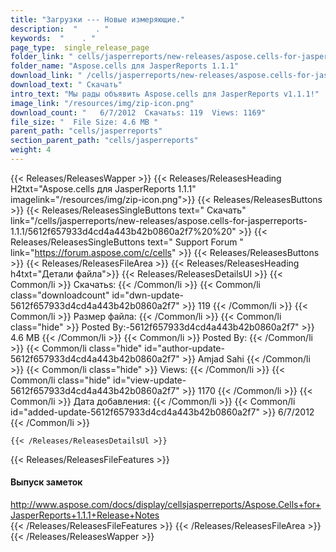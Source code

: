 ```yaml
---
title: "Загрузки --- Новые измеряющие." 
description:  "    . " 
keywords:  "    . " 
page_type:  single_release_page
folder_link: " cells/jasperreports/new-releases/aspose.cells-for-jasperreports-1.1.1/"
folder_name: "Aspose.cells для JasperReports 1.1.1"
download_link: " /cells/jasperreports/new-releases/aspose.cells-for-jasperreports-1.1.1/5612f657933d4cd4a443b42b0860a2f7"
download_text: " Скачать"
intro_text: "Мы рады объявить Aspose.cells для JasperReports v1.1.1!"
image_link: "/resources/img/zip-icon.png"
download_count: "   6/7/2012  Скачатьs: 119  Views: 1169"
file_size: "  File Size: 4.6 MB "
parent_path: "cells/jasperreports"
section_parent_path: "cells/jasperreports"
weight: 4
---
```


{{< Releases/ReleasesWapper >}}
  {{< Releases/ReleasesHeading H2txt="Aspose.cells для JasperReports 1.1.1" imagelink="/resources/img/zip-icon.png">}}
  {{< Releases/ReleasesButtons >}}
    {{< Releases/ReleasesSingleButtons text=" Скачать" link="/cells/jasperreports/new-releases/aspose.cells-for-jasperreports-1.1.1/5612f657933d4cd4a443b42b0860a2f7%20%20" >}}
    {{< Releases/ReleasesSingleButtons text=" Support Forum " link="https://forum.aspose.com/c/cells" >}}
  {{< Releases/ReleasesButtons >}}
  {{< Releases/ReleasesFileArea >}}
    {{< Releases/ReleasesHeading h4txt="Детали файла">}}
    {{< Releases/ReleasesDetailsUl >}}
            {{< Common/li  >}} Скачатьs: {{< /Common/li >}} 
      {{< Common/li class="downloadcount" id="dwn-update-5612f657933d4cd4a443b42b0860a2f7" >}} 119 {{< /Common/li >}} 
      {{< Common/li  >}} Размер файла: {{< /Common/li >}} 
      {{< Common/li  class="hide" >}} Posted By:-5612f657933d4cd4a443b42b0860a2f7" >}} 4.6 MB {{< /Common/li >}} 
      {{< Common/li  >}} Posted By: {{< /Common/li >}} 
      {{< Common/li class="hide" id="author-update-5612f657933d4cd4a443b42b0860a2f7" >}} Amjad Sahi {{< /Common/li >}} 
      {{< Common/li class="hide"  >}} Views: {{< /Common/li >}} 
      {{< Common/li class="hide" id="view-update-5612f657933d4cd4a443b42b0860a2f7" >}} 1170 {{< /Common/li >}} 
      {{< Common/li  >}} Дата добавления: {{< /Common/li >}} 
      {{< Common/li id="added-update-5612f657933d4cd4a443b42b0860a2f7" >}} 6/7/2012 {{< /Common/li >}} 

    {{< /Releases/ReleasesDetailsUl >}}

  {{< Releases/ReleasesFileFeatures >}}
      <h4>Выпуск заметок</h4><div><a href="http://www.aspose.com/docs/display/cellsjasperreports/Aspose.Cells+for+JasperReports+1.1.1+Release+Notes">http://www.aspose.com/docs/display/cellsjasperreports/Aspose.Cells+for+JasperReports+1.1.1+Release+Notes</a></div>
  {{< /Releases/ReleasesFileFeatures >}}
 {{< /Releases/ReleasesFileArea >}}
{{< /Releases/ReleasesWapper >}}


